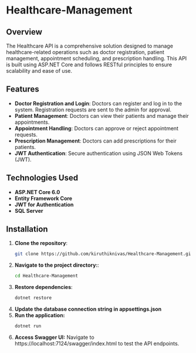 # Healthcare-Management

## Overview

The Healthcare API is a comprehensive solution designed to manage healthcare-related operations such as doctor registration, patient management, appointment scheduling, and prescription handling. This API is built using ASP.NET Core and follows RESTful principles to ensure scalability and ease of use.

## Features

- **Doctor Registration and Login**: Doctors can register and log in to the system. Registration requests are sent to the admin for approval.
- **Patient Management**: Doctors can view their patients and manage their appointments.
- **Appointment Handling**: Doctors can approve or reject appointment requests.
- **Prescription Management**: Doctors can add prescriptions for their patients.
- **JWT Authentication**: Secure authentication using JSON Web Tokens (JWT).

## Technologies Used

- **ASP.NET Core 6.0**
- **Entity Framework Core**
- **JWT for Authentication**
- **SQL Server**

## Installation

1. **Clone the repository**:
   ```bash
   git clone https://github.com/kiruthiknivas/Healthcare-Management.git
   ```
2. **Navigate to the project directory:**:
   ```bash
   cd Healthcare-Management
   ```
4. **Restore dependencies**:
   ```bash
   dotnet restore
   ```
5. **Update the database connection string in appsettings.json**
6. **Run the application:**
   ```bash
   dotnet run
   ```
7. **Access Swagger UI:**
   Navigate to https://localhost:7124/swagger/index.html to test the API endpoints.
    
